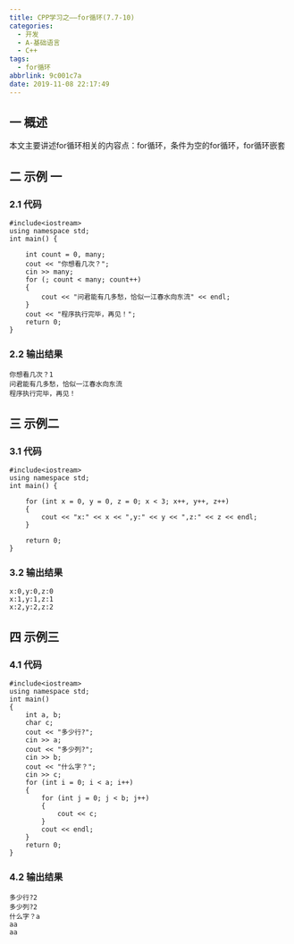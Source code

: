 ```yaml
---
title: CPP学习之——for循环(7.7-10)
categories:
  - 开发
  - A-基础语言
  - C++
tags:
  - for循环
abbrlink: 9c001c7a
date: 2019-11-08 22:17:49
---
```

## 一 概述

本文主要讲述for循环相关的内容点：for循环，条件为空的for循环，for循环嵌套    

<!--more-->

## 二 示例 一 

### 2.1 代码

```
#include<iostream>
using namespace std;
int main() {

	int count = 0, many;
	cout << "你想看几次？";
	cin >> many;
	for (; count < many; count++) 
	{
		cout << "问君能有几多愁，恰似一江春水向东流" << endl;
	}
	cout << "程序执行完毕，再见！";
	return 0;
}
```

### 2.2 输出结果

```
你想看几次？1
问君能有几多愁，恰似一江春水向东流
程序执行完毕，再见！
```

## 三 示例二

### 3.1 代码

```
#include<iostream>
using namespace std;
int main() {

	for (int x = 0, y = 0, z = 0; x < 3; x++, y++, z++) 
	{
		cout << "x:" << x << ",y:" << y << ",z:" << z << endl;
	}

	return 0;
}
```

### 3.2 输出结果

```
x:0,y:0,z:0
x:1,y:1,z:1
x:2,y:2,z:2
```

## 四 示例三

### 4.1 代码

```
#include<iostream>
using namespace std;
int main() 
{
	int a, b;
	char c;
	cout << "多少行?";
	cin >> a;
	cout << "多少列?";
	cin >> b;
	cout << "什么字？";
	cin >> c;
	for (int i = 0; i < a; i++) 
	{
		for (int j = 0; j < b; j++) 
		{
			cout << c;
		}
		cout << endl;
	}
	return 0;
}
```

### 4.2 输出结果

```
多少行?2
多少列?2
什么字？a
aa
aa
```

